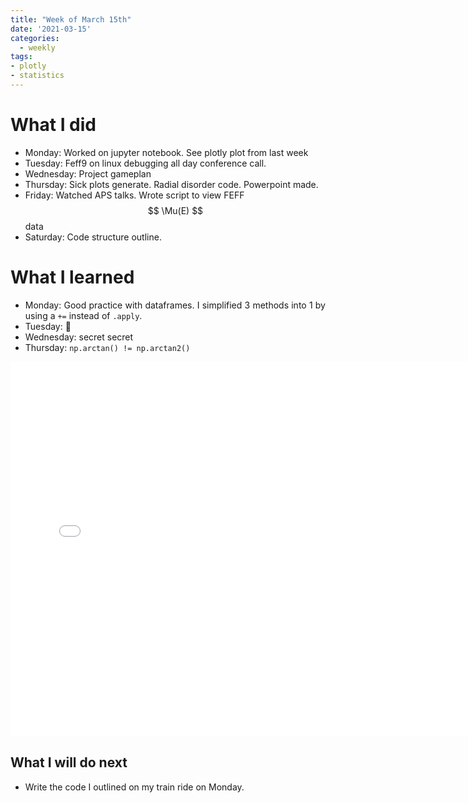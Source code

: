 ```yaml
---
title: "Week of March 15th"
date: '2021-03-15'
categories:
  - weekly
tags:
- plotly
- statistics
---
```


<div style="text-align: justify">

# What I did 
- Monday: Worked on jupyter notebook. See plotly plot from last week
- Tuesday: Feff9 on linux debugging all day conference call.
- Wednesday: Project gameplan
- Thursday: Sick plots generate. Radial disorder code. Powerpoint made.
- Friday: Watched APS talks. Wrote script to view FEFF $$ \Mu(E) $$ data
- Saturday: Code structure outline.

# What I learned
- Monday: Good practice with dataframes. I simplified 3 methods into 1 by using a `+=` instead of `.apply`.
- Tuesday: 🙁
- Wednesday: secret secret 
- Thursday: `np.arctan() != np.arctan2()`

<iframe src="/assets/images/rainbow.html" height="600px" width="150%" style="border:none;"></iframe> 

## What I will do next
- Write the code I outlined on my train ride on Monday.

</div>
